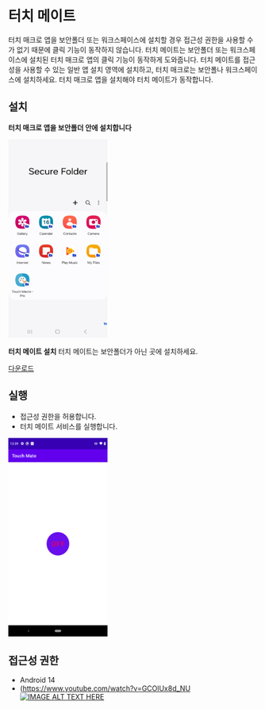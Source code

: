 # 터치 메이트
터치 매크로 앱을 보안폴더 또는 워크스페이스에 설치할 경우 접근성 권한을 사용할 수가 없기 때문에 클릭 기능이 동작하지 않습니다. 터치 메이트는 보안폴더 또는 워크스페이스에 설치된 터치 매크로 앱의 클릭 기능이 동작하게 도와줍니다. 터치 메이트를 접근성을 사용할 수 있는 일반 앱 설치 영역에 설치하고, 터치 매크로는 보안폴나 워크스페이스에 설치하세요. 터치 매크로 앱을 설치해야 터치 메이트가 동작합니다.

## 설치
**터치 매크로 앱을 보안폴더 안에 설치합니다**

<img src="assets/install_secure_folder.jpg" alt="Install tmc inside the secure folder" style="height: 400px; width:200px;"/>

**터치 메이트 설치**
터치 메이트는 보안폴더가 아닌 곳에 설치하세요.


[다운로드](apk/TouchMate_v1.0.2.apk)

## 실행
- 접근성 권한을 허용합니다.
- 터치 메이트 서비스를 실행합니다.
 
<img src="assets/touch_mate_main.png" alt="Touch Mate main activity" style="height: 400px; width:200px;"/>

## 접근성 권한 
 - Android 14
 - (https://www.youtube.com/watch?v=GCOlUx8d_NU
[![IMAGE ALT TEXT HERE](https://img.youtube.com/vi/GCOlUx8d_NU/0.jpg)](https://www.youtube.com/watch?v=GCOlUx8d_NU)


